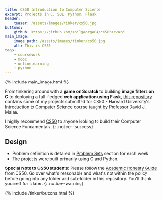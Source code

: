 ```yaml
---
title: CS50 Introduction to Computer Science
excerpt: Projects in C, SQL, Python, Flask
header:
    teaser: /assets/images/tinker/cs50.jpg
buttons:
    github: https://github.com/anilgeorge04/cs50harvard
main_image:
    image_path: /assets/images/tinker/cs50.jpg
    alt: This is CS50
tags:
    - coursework
    - mooc
    - onlinelearning
    - python
---
```

{% include main_image.html %}

From tinkering around with a **game on Scratch** to building **image filters on C** to deploying a full-fledged **web application using Flask**, [this repository](https://github.com/anilgeorge04/cs50harvard) contains some of my projects submitted for CS50 - Harvard University's Introduction to Computer Science course taught by Professor David J. Malan.

I highly recommend [CS50](https://cs50.harvard.edu/) to anyone looking to build their Computer Science Fundamentals.
{: .notice--success}

## Design
- Problem definition is detailed in [Problem Sets](https://cs50.harvard.edu/x/2020/) section for each week
- The projects were built primarily using C and Python.

**Special Note to CS50 students**: Please follow the [Academic Honesty Guide](https://cs50.harvard.edu/x/2020/honesty/) from CS50. Go over what's reasonable and what's not within the policy before going into any folder and sub-folder in this repository. You'll thank yourself for it later.
{: .notice--warning}

{% include /tinker/buttons.html %}